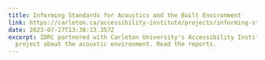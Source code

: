 ```yaml
---
title: Informing Standards for Acoustics and the Built Environment
link: https://carleton.ca/accessibility-institute/projects/informing-standards-for-acoustics-and-the-built-environment/
date: 2023-07-27T13:38:13.357Z
excerpt: IDRC partnered with Carleton University's Accessibility Institute on a
  project about the acoustic environment. Read the reports.
---
```

